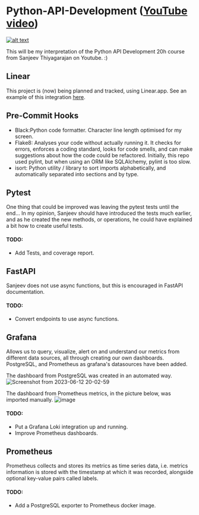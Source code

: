 # Python-API-Development ([YouTube video](https://www.youtube.com/watch?v=0sOvCWFmrtA&ab_channel=freeCodeCamp.org))

[![alt text][image]][hyperlink]

[hyperlink]: https://youtu.be/0sOvCWFmrtA
[image]:
https://github.com/ialvata/Python-API-Development/assets/110241614/6ee51d95-4301-4857-9765-5784aa2d1548
(Screenshot of YouTube Video Course)




This will be my interpretation of the Python API Development 20h course from Sanjeev Thiyagarajan on Youtube. :) 



## Linear 
This project is (now) being planned and tracked, using Linear.app. See an example of this integration [here](https://github.com/ialvata/Python-API-Development/pull/11).

## Pre-Commit Hooks
- Black:Python code formatter. Character line length optimised for my screen.
- Flake8: Analyses your code without actually running it. It checks for errors, enforces a coding standard, looks for code smells, and can make suggestions about how the code could be refactored. Initially, this repo used pylint, but when using an ORM like SQLAlchemy, pylint is too slow.
- isort: Python utility / library to sort imports alphabetically, and automatically separated into sections and by type.

## Pytest
One thing that could be improved was leaving the pytest tests until the end... In my opinion, Sanjeev should have introduced the tests much earlier, and as he created the new methods, or operations, he could have explained a bit how to create useful tests.
#### TODO:
- Add Tests, and coverage report.

## FastAPI
Sanjeev does not use async functions, but this is encouraged in FastAPI documentation.
#### TODO:
- Convert endpoints to use async functions.

## Grafana
Allows us to query, visualize, alert on and understand our metrics from different data sources, all through creating our own dashboards.
PostgreSQL, and Prometheus as grafana's datasources have been added.
 
The dashboard from PostgreSQL was created in an automated way.
![Screenshot from 2023-06-12 20-02-59](https://github.com/ialvata/Python-API-Development/assets/110241614/1605597f-619b-447d-8a03-c0364859ab7d)

The dashboard from Prometheus metrics, in the picture below, was imported manually.
![image](https://github.com/ialvata/Python-API-Development/assets/110241614/74f8cbbe-78c3-4389-abe7-9b8841dc077d)

#### TODO: 
- Put a Grafana Loki integration up and running.
- Improve Prometheus dashboards.

## Prometheus
Prometheus collects and stores its metrics as time series data, i.e. metrics information is stored with the timestamp at which it was recorded, alongside optional key-value pairs called labels.
#### TODO: 
- Add a PostgreSQL exporter to Prometheus docker image.
